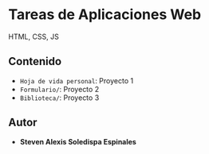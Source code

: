 # Tareas de Aplicaciones Web

HTML, CSS, JS

## Contenido
- `Hoja de vida personal`: Proyecto 1
- `Formulario/`: Proyecto 2
- `Biblioteca/`: Proyecto 3

## Autor
- **Steven Alexis Soledispa Espinales**

